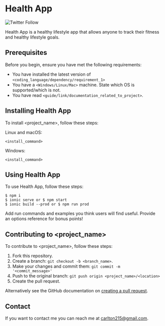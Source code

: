 # Health App

![Twitter Follow](https://img.shields.io/twitter/follow/carltonstith?style=social)

Health App is a healthy lifestyle app that allows anyone to track their fitness and healthy lifestyle goals.

## Prerequisites

Before you begin, ensure you have met the following requirements:
<!--- These are just example requirements. Add, duplicate or remove as required --->
* You have installed the latest version of `<coding_language/dependency/requirement_1>`
* You have a `<Windows/Linux/Mac>` machine. State which OS is supported/which is not.
* You have read `<guide/link/documentation_related_to_project>`.

## Installing Health App

To install <project_name>, follow these steps:

Linux and macOS:
```
<install_command>
```

Windows:
```
<install_command>
```
## Using Health App

To use Health App, follow these steps:

```
$ npm i
$ ionic serve or $ npm start
$ ionic build --prod or $ npm run prod
```

Add run commands and examples you think users will find useful. Provide an options reference for bonus points!

## Contributing to <project_name>
<!--- If your README is long or you have some specific process or steps you want contributors to follow, consider creating a separate CONTRIBUTING.md file--->
To contribute to <project_name>, follow these steps:

1. Fork this repository.
2. Create a branch: `git checkout -b <branch_name>`.
3. Make your changes and commit them: `git commit -m '<commit_message>'`
4. Push to the original branch: `git push origin <project_name>/<location>`
5. Create the pull request.

Alternatively see the GitHub documentation on [creating a pull request](https://help.github.com/en/github/collaborating-with-issues-and-pull-requests/creating-a-pull-request).

## Contact

If you want to contact me you can reach me at carlton215@gmail.com.

